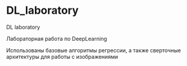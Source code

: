 # DL_laboratory
DL laboratory

Лабораторная работа по DeepLearning

Использованы базовые алгоритмы регрессии, а также сверточные архитектуры для работы с изображениями
